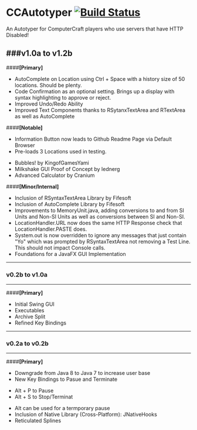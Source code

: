 CCAutotyper [![Build Status](https://travis-ci.org/Matt529/CCAutotyper.svg)](https://travis-ci.org/Matt529/CCAutotyper)
===========
An Autotyper for ComputerCraft players who use servers that have HTTP Disabled!

###v1.0a to v1.2b
---
####**[Primary]**
- AutoComplete on Location using Ctrl + Space with a history size of 50 locations. Should be plenty.
- Code Confirmation as an optional setting. Brings up a display with syntax highlighting to approve or reject.
- Improved Undo/Redo Ability
- Improved Text Components thanks to RSytanxTextArea and RTextArea as well as AutoComplete

####**[Notable]**
- Information Button now leads to Github Readme Page via Default Browser
- Pre-loads 3 Locations used in testing. 
 * Bubbles! by KingofGamesYami
 * Milkshake GUI Proof of Concept by lednerg
 * Advanced Calculator by Cranium

####**[Minor/Internal]**
- Inclusion of RSyntaxTextArea Library by Fifesoft
- Inclusion of AutoComplete Library by Fifesoft
- Improvements to MemoryUnit.java, adding conversions to and from SI Units and Non-SI Units as well as conversions between SI and Non-SI.
- LocationHandler.URL now does the same HTTP Response check that LocationHandler.PASTE does. 
- System.out is now overridden to ignore any messages that just contain "Yo" which was prompted by RSyntaxTextArea not removing a Test Line. This should not impact Console calls.
- Foundations for a JavaFX GUI Implementation

---

### v0.2b to v1.0a
---
####**[Primary]**
- Initial Swing GUI
- Executables
- Archive Split
- Refined Key Bindings

---

### v0.2a to v0.2b
---
####**[Primary]**
- Downgrade from Java 8 to Java 7 to increase user base
- New Key Bindings to Pasue and Terminate
 * Alt + P to Pause
 * Alt + S to Stop/Terminat
- Alt can be used for a termporary pause
- Inclusion of Native Library (Cross-Platform): JNativeHooks
- Reticulated Splines
